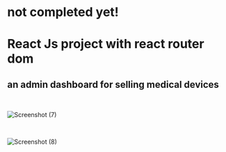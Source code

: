 # not completed yet!

# React Js project with react router dom

## an admin dashboard for selling medical devices

<br>

![Screenshot (7)](https://github.com/KamyarGanjian/BitDigit-Website/assets/145255798/3ec4d178-62f0-4d47-962b-8a1b415c6d62)

<br>

![Screenshot (8)](https://github.com/KamyarGanjian/BitDigit-Website/assets/145255798/6044d6a7-9b75-4f4e-a97c-72151d51750d)
